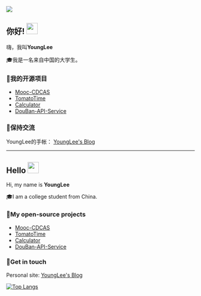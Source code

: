 <img src="https://cdn.jsdelivr.net/gh/sun0225SUN/sun0225SUN/assets/images/icon.png" />

## 你好! <img src="https://raw.githubusercontent.com/iampavangandhi/iampavangandhi/master/gifs/Hi.gif" width="30px"></h2>

嗨，我叫**YoungLee** 

🎓我是一名来自中国的大学生。 

### 🌱我的开源项目 

- [Mooc-CDCAS](https://github.com/YoungLee-coder/Mooc-CDCAS)
- [TomatoTime](https://github.com/YoungLee-coder/TomatoTime)
- [Calculator](https://github.com/YoungLee-coder/Calculator)
- [DouBan-API-Service](https://github.com/YoungLee-coder/DouBan-API-Service)

### 🔭保持交流

YoungLee的手帐： [YoungLee's Blog](https://younglee.cn)

------



## Hello <img src="https://raw.githubusercontent.com/iampavangandhi/iampavangandhi/master/gifs/Hi.gif" width="30px"></h2>

<!--
**YoungLee-coder/YoungLee-coder** is a ✨ _special_ ✨ repository because its `README.md` (this file) appears on your GitHub profile.
<!-- <img align="left" src="https://i.loli.net/2020/06/26/ov6QVN8TtfsFcRp.png" alt="Eryou Hao" width=285px height=384px/> -->

Hi, my name is **YoungLee**

🎓I am a college student from China.

### 🌱My open-source projects

- [Mooc-CDCAS](https://github.com/YoungLee-coder/Mooc-CDCAS)
- [TomatoTime](https://github.com/YoungLee-coder/TomatoTime)
- [Calculator](https://github.com/YoungLee-coder/Calculator)
- [DouBan-API-Service](https://github.com/YoungLee-coder/DouBan-API-Service)


### 🔭Get in touch

 Personal site: [YoungLee's Blog](https://younglee.cn)

[![Top Langs](https://github-readme-stats.vercel.app/api/top-langs/?username=YoungLee-coder&layout=compact&text_color=daf7dc&bg_color=151515)](https://github.com/devSouvik/github-readme-stats)

